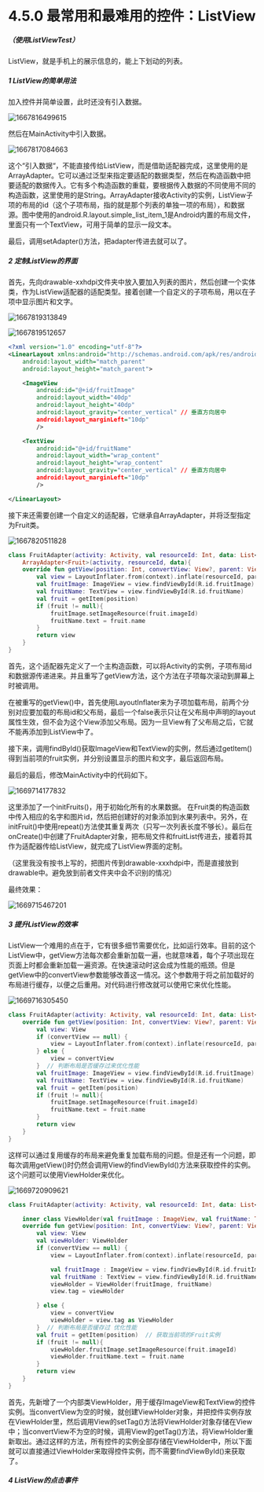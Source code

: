 # 4.5.0 最常用和最难用的控件：ListView

##### （使用ListViewTest）

ListView，就是手机上的展示信息的，能上下划动的列表。

##### 1 ListView的简单用法

加入控件并简单设置，此时还没有引入数据。

![1667816499615](image/4.5.0最常用和最难用的控件：ListView/1667816499615.png)

然后在MainActivity中引入数据。

![1667817084663](image/4.5.0最常用和最难用的控件：ListView/1667817084663.png)

这个“引入数据“，不能直接传给ListView，而是借助适配器完成，这里使用的是ArrayAdapter。它可以通过泛型来指定要适配的数据类型，然后在构造函数中把要适配的数据传入。它有多个构造函数的重载，要根据传入数据的不同使用不同的构造函数，这里使用的是String。ArrayAdapter接收Activity的实例，ListView子项的布局的id（这个子项布局，指的就是那个列表的单独一项的布局），和数据源。图中使用的android.R.layout.simple_list_item_1是Android内置的布局文件，里面只有一个TextView，可用于简单的显示一段文本。

最后，调用setAdapter()方法，把adapter传进去就可以了。

##### 2 定制ListView的界面

首先，先向drawable-xxhdpi文件夹中放入要加入列表的图片，然后创建一个实体类，作为ListView适配器的适配类型。接着创建一个自定义的子项布局，用以在子项中显示图片和文字。

![1667819313849](image/4.5.0最常用和最难用的控件：ListView/1667819313849.png)

![1667819512657](image/4.5.0最常用和最难用的控件：ListView/1667819512657.png)

```xml
<?xml version="1.0" encoding="utf-8"?>
<LinearLayout xmlns:android="http://schemas.android.com/apk/res/android"
    android:layout_width="match_parent"
    android:layout_height="match_parent">

    <ImageView
        android:id="@+id/fruitImage"
        android:layout_width="40dp"
        android:layout_height="40dp"
        android:layout_gravity="center_vertical" // 垂直方向居中
        android:layout_marginLeft="10dp"
        />

    <TextView
        android:id="@+id/fruitName"
        android:layout_width="wrap_content"
        android:layout_height="wrap_content"
        android:layout_gravity="center_vertical" // 垂直方向居中
        android:layout_marginLeft="10dp"
        />

</LinearLayout>
```

接下来还需要创建一个自定义的适配器，它继承自ArrayAdapter，并将泛型指定为Fruit类。

![1667820511828](image/4.5.0最常用和最难用的控件：ListView/1667820511828.png)

```kotlin
class FruitAdapter(activity: Activity, val resourceId: Int, data: List<Fruit>): 
    ArrayAdapter<Fruit>(activity, resourceId, data){
    override fun getView(position: Int, convertView: View?, parent: ViewGroup): View {
        val view = LayoutInflater.from(context).inflate(resourceId, parent, false)
        val fruitImage: ImageView = view.findViewById(R.id.fruitImage)
        val fruitName: TextView = view.findViewById(R.id.fruitName)
        val fruit = getItem(position)
        if (fruit != null){
            fruitImage.setImageResource(fruit.imageId)
            fruitName.text = fruit.name
        }
        return view
    }
}
```

首先，这个适配器先定义了一个主构造函数，可以将Activity的实例，子项布局id和数据源传递进来。并且重写了getView方法，这个方法在子项每次滚动到屏幕上时被调用。

在被重写的getView()中，首先使用LayoutInflater来为子项加载布局，前两个分别对应要加载的布局id和父布局，最后一个false表示只让在父布局中声明的layout属性生效，但不会为这个View添加父布局。因为一旦View有了父布局之后，它就不能再添加到ListView中了。

接下来，调用findById()获取ImageView和TextView的实例，然后通过getItem()得到当前项的fruit实例，并分别设置显示的图片和文字，最后返回布局。

最后的最后，修改MainActivity中的代码如下。

![1669714177832](image/4.5.0最常用和最难用的控件：ListView/1669714177832.png)

这里添加了一个initFruits()，用于初始化所有的水果数据。	在Fruit类的构造函数中传入相应的名字和图片id，然后把创建好的对象添加到水果列表中。另外，在initFruit()中使用repeat()方法使其重复两次（只写一次列表长度不够长）。最后在onCreate()中创建了FruitAdapter对象，把布局文件和fruitList传进去，接着将其作为适配器传给ListView，就完成了ListView界面的定制。

（这里我没有按书上写的，把图片传到drawable-xxxhdpi中，而是直接放到drawable中。避免放到前者文件夹中会不识别的情况）

最终效果：

![1669715467201](image/4.5.0最常用和最难用的控件：ListView/1669715467201.png)

##### 3 提升ListView的效率

ListView一个难用的点在于，它有很多细节需要优化，比如运行效率。目前的这个ListView中，getView方法每次都会重新加载一遍，也就意味着，每个子项出现在页面上时都会重新加载一遍资源。在快速滚动时这会成为性能的瓶颈。但是getView中的convertView参数能够改善这一情况。这个参数用于将之前加载好的布局进行缓存，以便之后重用。对代码进行修改就可以使用它来优化性能。

![1669716305450](image/4.5.0最常用和最难用的控件：ListView/1669716305450.png)

```kotlin
class FruitAdapter(activity: Activity, val resourceId: Int, data: List<Fruit>): ArrayAdapter<Fruit>(activity, resourceId, data){
    override fun getView(position: Int, convertView: View?, parent: ViewGroup): View {
        val view: View
        if (convertView == null) {
            view = LayoutInflater.from(context).inflate(resourceId, parent, false)
        } else {
            view = convertView
        }  // 判断布局是否缓存过来优化性能
        val fruitImage: ImageView = view.findViewById(R.id.fruitImage)
        val fruitName: TextView = view.findViewById(R.id.fruitName)
        val fruit = getItem(position)
        if (fruit != null){
            fruitImage.setImageResource(fruit.imageId)
            fruitName.text = fruit.name
        }
        return view
    }
}
```

这样可以通过复用缓存的布局来避免重复加载布局的问题。但是还有一个问题，即每次调用getView()时仍然会调用View的findViewById()方法来获取控件的实例。这个问题可以使用ViewHolder来优化。

![1669720909621](image/4.5.0最常用和最难用的控件：ListView/1669720909621.png)

```kotlin
class FruitAdapter(activity: Activity, val resourceId: Int, data: List<Fruit>): ArrayAdapter<Fruit>(activity, resourceId, data){

    inner class ViewHolder(val fruitImage : ImageView, val fruitName: TextView)
    override fun getView(position: Int, convertView: View?, parent: ViewGroup): View {
        val view: View
        val viewHolder: ViewHolder
        if (convertView == null) {
            view = LayoutInflater.from(context).inflate(resourceId, parent, false)

            val fruitImage : ImageView = view.findViewById(R.id.fruitImage)
            val fruitName : TextView = view.findViewById(R.id.fruitName)
            viewHolder = ViewHolder(fruitImage, fruitName)
            view.tag = viewHolder

        } else {
            view = convertView
            viewHolder = view.tag as ViewHolder
        }  // 判断布局是否缓存过 优化性能
        val fruit = getItem(position)  // 获取当前项的Fruit实例
        if (fruit != null){
            viewHolder.fruitImage.setImageResource(fruit.imageId)
            viewHolder.fruitName.text = fruit.name
        }
        return view
    }
}
```

首先，先新增了一个内部类ViewHolder，用于缓存ImageView和TextView的控件实例。当convertView为空的时候，就创建ViewHolder对象，并把控件实例存放在ViewHolder里，然后调用View的setTag()方法将ViewHolder对象存储在View中；当convertView不为空的时候，调用View的getTag()方法，将ViewHolder重新取出。通过这样的方法，所有控件的实例全部存储在ViewHolder中，所以下面就可以直接通过ViewHolder来取得控件实例，而不需要findViewById()来获取了。

##### 4 ListView的点击事件
